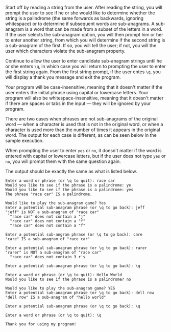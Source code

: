 Start off by reading a string from the user.
After reading the string, you will prompt the user to see if he or she would like to determine whether the string is a palindrome (the same forwards as backwards, ignoring whitespace) or to determine if subsequent words are sub-anagrams.
A sub-anagram is a word that can be made from a subset of the letters in a word.
If the user selects the sub-anagram option, you will then prompt him or her to enter another string, from which you will determine if the second string is a sub-anagram of the first.
If so, you will tell the user; if not, you will the user which characters violate the sub-anagram property.

Continue to allow the user to enter candidate sub-anagram strings until he or she enters `\q`, in which case you will return to prompting the user to enter the first string again.
From the first string prompt, if the user entes `\q`, you will display a thank you message and exit the program.

Your program will be case-insensitive, meaning that it doesn't matter if the user enters the initial phrase using capital or lowercase letters.
Your program will also be whitespace-insensitive, meaning that it doesn't matter if there are spaces or tabs in the input — they will be ignored by your program.

There are two cases when phrases are not sub-anagrams of the original word — when a character is used that is not in the original word, or when a character is used more than the number of times it appears in the original word.
The output for each case is different, as can be seen below in the sample execution.

When prompting the user to enter `yes` or `no`, it doesn't matter if the word is entered with capital or lowercase letters, but if the user does not type `yes` or `no`, you will prompt them with the same question again.

The output should be exactly the same as what is listed below.

```
Enter a word or phrase (or \q to quit): race car
Would you like to see if the phrase is a palindrome: ye
Would you like to see if the phrase is a palindrome: yes
The phrase "race car" IS a palindrome.

Would like to play the sub-anagram game? Yes
Enter a potential sub-anagram phrase (or \q to go back): jeff
"jeff" is NOT a sub-anagram of "race car"
  "race car" does not contain a "j"
  "race car" does not contain a "f"
  "race car" does not contain a "f"

Enter a potential sub-angram phrase (or \q to go back): care
"care" IS a sub-anagram of "race car"

Enter a potential sub-anagram phrase (or \q to go back): rarer
"rarer" is NOT a sub-anagram of "race car"
  "race car" does not contain 3 r's

Enter a potential sub-anagram phrase (or \q to go back): \q

Enter a word or phrase (or \q to quit): Hello World
Would you like to see if the phrase is a palindrome? no

Would you like to play the sub-anagram game? YES
Enter a potential sub-anagram phrase (or \q to go back): dell row
"dell row" IS a sub-anagram of "hello world"

Enter a potential sub-anagram phrase (or \q to go back): \q

Enter a word or phrase (or \q to quit): \q

Thank you for using my program!
```
